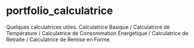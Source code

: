 # portfolio_calculatrice
Quelques calculatrices utiles. Calculatrice Basique / Calculatrice de Température / Calculatrice de Consommation Énergétique / Calculatrice de Retraite / Calculatrice de Remise en Forme.
